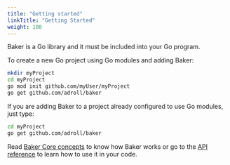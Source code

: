 ```yaml
---
title: "Getting started"
linkTitle: "Getting Started"
weight: 100
---
```


Baker is a Go library and it must be included into your Go program.

To create a new Go project using Go modules and adding Baker:

```sh
mkdir myProject
cd myProject
go mod init github.com/myUser/myProject
go get github.com/adroll/baker
```

If you are adding Baker to a project already configured to use Go modules, just type:

```sh
cd myProject
go get github.com/adroll/baker
```

Read [Baker Core concepts](/docs/core-concepts/) to know how Baker works or go to the
[API reference](https://pkg.go.dev/github.com/AdRoll/baker) to learn how to use it in your code.
